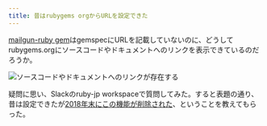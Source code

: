 ```yaml
---
title: 昔はrubygems orgからURLを設定できた
---
```

[mailgun-ruby gem](https://rubygems.org/gems/mailgun-ruby)はgemspecにURLを記載していないのに、どうしてrubygems.orgにソースコードやドキュメントへのリンクを表示できているのだろうか。

![](https://lh3.googleusercontent.com/docs/ADP-6oGULfRTRy2WJdpR030wCqL6Y5REW027O8Tjc0cQWoCJ7olFTdP3LOp38ETPBIcsVUsDKQebnhp3HT7XKToFv-y_4IbmLzxXBcse7YBC5VItwPYMNBvThfaE3tOLI2gkbyJoP1uvD0eq-9Uhr1zrxzP0imryICKWN_sV530ipF0u_wPNXCCqvr4_ZUAZEo-ZBUBEeFQ_2S6jNdgojEbLb2s6TW9k-YXoMC9z6QuMOc3Ipb5wnK3gck6iyt-1khpqrxcnKTBp9flV-bf_oZaNlx-ySFpg2ZPRFAcg6Odwi1eESu4BYoDOP9R7SvTvas8IT7GR8zNM6rW2O3sjIfL2vM4MutAt5P-rcZ4eO7nUmZYxCtv8bkvdkbhRFmJfvK5j6phpt40O-lmFwZOPs4yuZePmwGASGF2x13lPHtTsEGxMdr5voKs8ZZyfwQSvoRovAYPmXKb8_KgE1tn9XPuHSE94EtGF8c3n6e_BEkJuy-kOHcOYbbhO0OfkXK0M-kg5Dy_APYDVzQPtvi-D3M-Gy2aMOg5Ksp1TW6E7WJ_jq7NXkMJPNU2olXdu2BcURt265iLZs9N_gxdAGRUyjIjoPgCTMgUhOY_GxtUMT9bGn3atcxvZPLxfhgdI1AiypzZV2FdB3lW4vk4RGvEfxEbZ1yp_mymGU39fiYtgxY6s7CK5QwpQDP54-nxphSz2tc_120N46tnBTU6VhJWP1pY2YVRF7Dy324xYI4foq4et86_p-HX5ZWm9Rg4T3NKo4M8qDnoYADgD9f3u-Z56kubbwd9vK5CEy9er_wE--i0dqbkMWdcaiR-PiTVlqwhxphMr5vCGIrNOv1RRQcBB9fwTWchZCplavpkmc-SjiocrZjjZQ9i572Nyc8bWE6hLpsWejiJDPjCncVfaaNRzNWO9Rc-maUYb1Si9hpooDpm-xeiRdofEhyohTr_qigVdcN3z2603v_bbHs0exyUGmr-9KFrL0zGkvRI74rbLJUpF1zOZj5L3njuyeVjheWpaFzMC-5Clr4smDUiA4w3bePkuTaJRgJ1crYk1QU-MCifw9qRACSCJRhucs37NOki744K0-k-DCUbO9nZTk3LkkqyavQ3TB5KmIhsDM6GyRkYe3YOVrRFd2N6cHPRVQLgqykir-JnRPjEPXOGNbWFjKof0bR2wIlwO568_vo0tN1qmsoKXLZZWNAHsJ1Hu_XvnLsHsn58_eWD8oifO-GksSx-J44Pf-bFiUtr0bPQZ6d8y_CCL3qs4 "ソースコードやドキュメントへのリンクが存在する")

疑問に思い、Slackのruby-jp workspaceで質問してみた。すると表題の通り、昔は設定できたが[2018年末にこの機能が削除された](https://github.com/rubygems/rubygems.org/pull/1815)、ということを教えてもらった。
